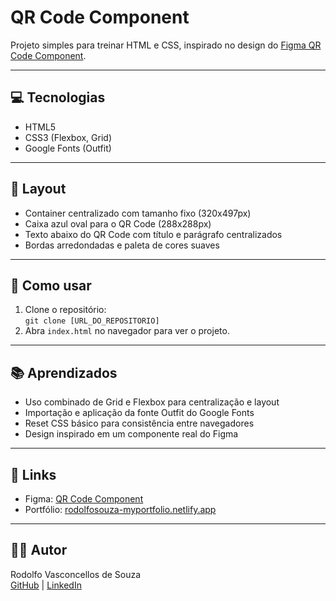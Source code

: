 # QR Code Component

Projeto simples para treinar HTML e CSS, inspirado no design do [Figma QR Code Component](https://www.figma.com/file/o8A9xEtgWFVocq5gO6Vlah/qr-code-component?node-id=0%3A1468&mode=dev).

---

## 💻 Tecnologias

- HTML5
- CSS3 (Flexbox, Grid)
- Google Fonts (Outfit)

---

## 🎨 Layout

- Container centralizado com tamanho fixo (320x497px)
- Caixa azul oval para o QR Code (288x288px)
- Texto abaixo do QR Code com título e parágrafo centralizados
- Bordas arredondadas e paleta de cores suaves

---

## 🚀 Como usar

1. Clone o repositório:  
   `git clone [URL_DO_REPOSITORIO]`
2. Abra `index.html` no navegador para ver o projeto.

---

## 📚 Aprendizados

- Uso combinado de Grid e Flexbox para centralização e layout
- Importação e aplicação da fonte Outfit do Google Fonts
- Reset CSS básico para consistência entre navegadores
- Design inspirado em um componente real do Figma

---

## 🔗 Links

- Figma: [QR Code Component](https://www.figma.com/file/o8A9xEtgWFVocq5gO6Vlah/qr-code-component?node-id=0%3A1468&mode=dev)
- Portfólio: [rodolfosouza-myportfolio.netlify.app](https://rodolfosouza-myportfolio.netlify.app)

---

## 👨‍💻 Autor

Rodolfo Vasconcellos de Souza  
[GitHub](https://github.com/rodolfosouza88) | [LinkedIn](https://www.linkedin.com/in/rodolfosouza88/)
